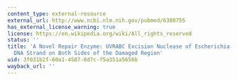 ```yaml
---
content_type: external-resource
external_url: http://www.ncbi.nlm.nih.gov/pubmed/6380755
has_external_license_warning: true
license: https://en.wikipedia.org/wiki/All_rights_reserved
status: ''
title: 'A Novel Repair Enzyme: UVRABC Excision Nuclease of Escherichia Coli Cuts a
  DNA Strand on Both Sides of the Damaged Region'
uid: 3f031b2f-60a1-4507-8d7c-f5a351a5656b
wayback_url: ''
---
```

